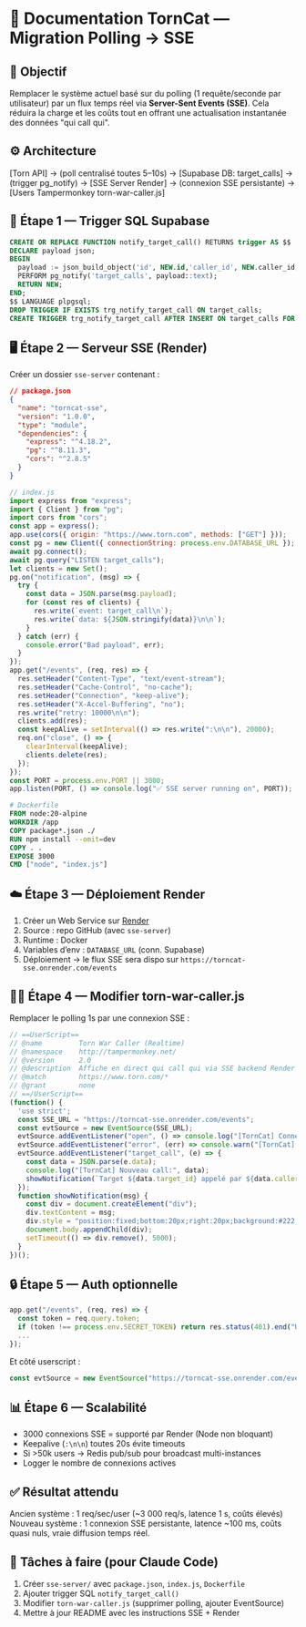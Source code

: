 # 📄 Documentation TornCat — Migration Polling → SSE

## 🎯 Objectif
Remplacer le système actuel basé sur du polling (1 requête/seconde par utilisateur) par un flux temps réel via **Server-Sent Events (SSE)**. Cela réduira la charge et les coûts tout en offrant une actualisation instantanée des données "qui call qui".

## ⚙️ Architecture
[Torn API] → (poll centralisé toutes 5–10s) → [Supabase DB: target_calls] → (trigger pg_notify) → [SSE Server Render] → (connexion SSE persistante) → [Users Tampermonkey torn-war-caller.js]

## 🧩 Étape 1 — Trigger SQL Supabase
```sql
CREATE OR REPLACE FUNCTION notify_target_call() RETURNS trigger AS $$
DECLARE payload json;
BEGIN
  payload := json_build_object('id', NEW.id,'caller_id', NEW.caller_id,'target_id', NEW.target_id,'created_at', to_char(NEW.created_at, 'YYYY-MM-DD"T"HH24:MI:SSZ'));
  PERFORM pg_notify('target_calls', payload::text);
  RETURN NEW;
END;
$$ LANGUAGE plpgsql;
DROP TRIGGER IF EXISTS trg_notify_target_call ON target_calls;
CREATE TRIGGER trg_notify_target_call AFTER INSERT ON target_calls FOR EACH ROW EXECUTE FUNCTION notify_target_call();
```

## 🖥️ Étape 2 — Serveur SSE (Render)
Créer un dossier `sse-server` contenant :
```json
// package.json
{
  "name": "torncat-sse",
  "version": "1.0.0",
  "type": "module",
  "dependencies": {
    "express": "^4.18.2",
    "pg": "^8.11.3",
    "cors": "^2.8.5"
  }
}
```
```js
// index.js
import express from "express";
import { Client } from "pg";
import cors from "cors";
const app = express();
app.use(cors({ origin: "https://www.torn.com", methods: ["GET"] }));
const pg = new Client({ connectionString: process.env.DATABASE_URL });
await pg.connect();
await pg.query("LISTEN target_calls");
let clients = new Set();
pg.on("notification", (msg) => {
  try {
    const data = JSON.parse(msg.payload);
    for (const res of clients) {
      res.write(`event: target_call\n`);
      res.write(`data: ${JSON.stringify(data)}\n\n`);
    }
  } catch (err) {
    console.error("Bad payload", err);
  }
});
app.get("/events", (req, res) => {
  res.setHeader("Content-Type", "text/event-stream");
  res.setHeader("Cache-Control", "no-cache");
  res.setHeader("Connection", "keep-alive");
  res.setHeader("X-Accel-Buffering", "no");
  res.write("retry: 10000\n\n");
  clients.add(res);
  const keepAlive = setInterval(() => res.write(":\n\n"), 20000);
  req.on("close", () => {
    clearInterval(keepAlive);
    clients.delete(res);
  });
});
const PORT = process.env.PORT || 3000;
app.listen(PORT, () => console.log("✅ SSE server running on", PORT));
```
```dockerfile
# Dockerfile
FROM node:20-alpine
WORKDIR /app
COPY package*.json ./
RUN npm install --omit=dev
COPY . .
EXPOSE 3000
CMD ["node", "index.js"]
```

## ☁️ Étape 3 — Déploiement Render
1. Créer un Web Service sur [Render](https://render.com)
2. Source : repo GitHub (avec `sse-server`)
3. Runtime : Docker
4. Variables d’env : `DATABASE_URL` (conn. Supabase)
5. Déploiement → le flux SSE sera dispo sur `https://torncat-sse.onrender.com/events`

## 👩‍💻 Étape 4 — Modifier torn-war-caller.js
Remplacer le polling 1s par une connexion SSE :
```js
// ==UserScript==
// @name         Torn War Caller (Realtime)
// @namespace    http://tampermonkey.net/
// @version      2.0
// @description  Affiche en direct qui call qui via SSE backend Render
// @match        https://www.torn.com/*
// @grant        none
// ==/UserScript==
(function() {
  'use strict';
  const SSE_URL = "https://torncat-sse.onrender.com/events";
  const evtSource = new EventSource(SSE_URL);
  evtSource.addEventListener("open", () => console.log("[TornCat] Connecté au flux SSE"));
  evtSource.addEventListener("error", (err) => console.warn("[TornCat] Erreur SSE", err));
  evtSource.addEventListener("target_call", (e) => {
    const data = JSON.parse(e.data);
    console.log("[TornCat] Nouveau call:", data);
    showNotification(`Target ${data.target_id} appelé par ${data.caller_id}`);
  });
  function showNotification(msg) {
    const div = document.createElement("div");
    div.textContent = msg;
    div.style = "position:fixed;bottom:20px;right:20px;background:#222;color:#fff;padding:10px 15px;border-radius:8px;font-size:14px;z-index:99999;box-shadow:0 2px 6px rgba(0,0,0,0.4)";
    document.body.appendChild(div);
    setTimeout(() => div.remove(), 5000);
  }
})();
```

## 🔒 Étape 5 — Auth optionnelle
```js
app.get("/events", (req, res) => {
  const token = req.query.token;
  if (token !== process.env.SECRET_TOKEN) return res.status(401).end("Unauthorized");
  ...
});
```
Et côté userscript :
```js
const evtSource = new EventSource("https://torncat-sse.onrender.com/events?token=XYZ");
```

## 📊 Étape 6 — Scalabilité
- 3000 connexions SSE = supporté par Render (Node non bloquant)
- Keepalive (`:\n\n`) toutes 20s évite timeouts
- Si >50k users → Redis pub/sub pour broadcast multi-instances
- Logger le nombre de connexions actives

## ✅ Résultat attendu
Ancien système : 1 req/sec/user (~3 000 req/s, latence 1 s, coûts élevés)
Nouveau système : 1 connexion SSE persistante, latence ~100 ms, coûts quasi nuls, vraie diffusion temps réel.

## 🔧 Tâches à faire (pour Claude Code)
1. Créer `sse-server/` avec `package.json`, `index.js`, `Dockerfile`
2. Ajouter trigger SQL `notify_target_call()`
3. Modifier `torn-war-caller.js` (supprimer polling, ajouter EventSource)
4. Mettre à jour README avec les instructions SSE + Render
